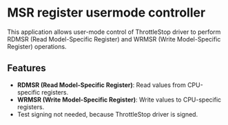 # MSR register usermode controller

This application allows user-mode control of ThrottleStop driver to perform RDMSR (Read Model-Specific Register) and WRMSR (Write Model-Specific Register) operations.

## Features

- **RDMSR (Read Model-Specific Register)**: Read values from CPU-specific registers.
- **WRMSR (Write Model-Specific Register)**: Write values to CPU-specific registers.
- Test signing not needed, because ThrottleStop driver is signed.
